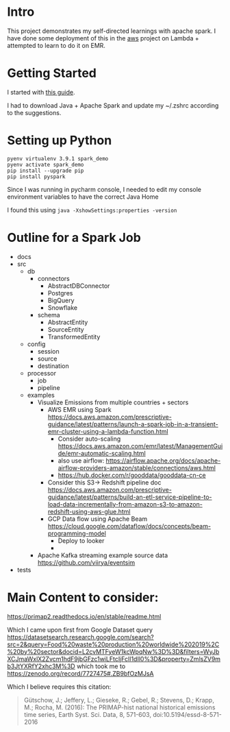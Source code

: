 # Intro
This project demonstrates my self-directed learnings with apache spark. 
I have done some deployment of this in the [aws](../aws/README.md) project on Lambda + attempted to learn to do it on EMR.

# Getting Started

I started with [this guide](https://www.datacamp.com/tutorial/pyspark-tutorial-getting-started-with-pyspark).

I had to download Java + Apache Spark and update my ~/.zshrc according to the suggestions.

# Setting up Python

```shell 
pyenv virtualenv 3.9.1 spark_demo
pyenv activate spark_demo
pip install --upgrade pip
pip install pyspark
```

Since I was running in pycharm console, I needed to edit my console environment variables to have the correct Java Home

I found this using ```java -XshowSettings:properties -version```

[//]: # (TODO: Create the same job with both Spark + DataFlow, execute with Beam; execute with Airflow; compare with https://docs.aws.amazon.com/glue/latest/dg/add-job.html.)
[//]: #  (https://airflow.apache.org/docs/apache-airflow-providers-amazon/stable/operators/glue.html)

# Outline for a Spark Job 

* docs
* src
  * db
    * connectors
      * AbstractDBConnector
      * Postgres
      * BigQuery
      * Snowflake
    * schema
      * AbstractEntity
      * SourceEntity
      * TransformedEntity
  * config
    * session
    * source
    * destination
  * processor
    * job
    * pipeline
  * examples
    * Visualize Emissions from multiple countries + sectors
      * AWS EMR using Spark https://docs.aws.amazon.com/prescriptive-guidance/latest/patterns/launch-a-spark-job-in-a-transient-emr-cluster-using-a-lambda-function.html
        * Consider auto-scaling https://docs.aws.amazon.com/emr/latest/ManagementGuide/emr-automatic-scaling.html 
        * also use airflow: https://airflow.apache.org/docs/apache-airflow-providers-amazon/stable/connections/aws.html
        * https://hub.docker.com/r/gooddata/gooddata-cn-ce  
      * Consider this S3-> Redshift pipeline doc https://docs.aws.amazon.com/prescriptive-guidance/latest/patterns/build-an-etl-service-pipeline-to-load-data-incrementally-from-amazon-s3-to-amazon-redshift-using-aws-glue.html 
      * GCP Data flow using Apache Beam https://cloud.google.com/dataflow/docs/concepts/beam-programming-model
        * Deploy to looker
        * 
    * Apache Kafka streaming example source data https://github.com/viirya/eventsim
* tests

# Main Content to consider:

https://primap2.readthedocs.io/en/stable/readme.html

Which I came upon first from Google Dataset query https://datasetsearch.research.google.com/search?src=2&query=Food%20waste%20production%20worldwide%202019%2C%20by%20sector&docid=L2cvMTFyeW1kcWpqNw%3D%3D&filters=WyJbXCJmaWxlX2Zvcm1hdF9jbGFzc1wiLFtcIjFcIl1dIl0%3D&property=ZmlsZV9mb3JtYXRfY2xhc3M%3D
which took me to https://zenodo.org/record/7727475#.ZB9bfOzMJsA

Which I believe requires this citation:

[//]: # (TODO: How to site a dataset properly?)
[//]: # (TODO: Is there a dataset that requires less cognitive load to understand to work with for this demo?)

> Gütschow, J.; Jeffery, L.; Gieseke, R.; Gebel, R.; Stevens, D.; Krapp, M.; Rocha, M. (2016): The PRIMAP-hist national historical emissions time series, Earth Syst. Sci. Data, 8, 571-603, doi:10.5194/essd-8-571-2016
